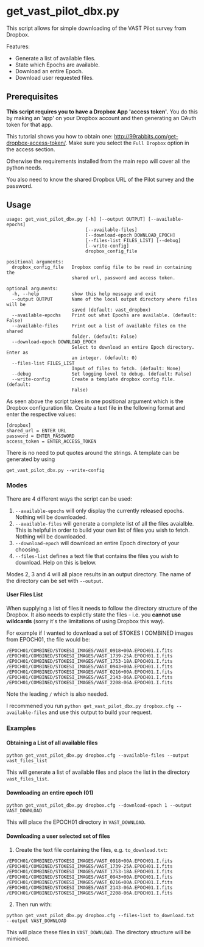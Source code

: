 # get\_vast\_pilot\_dbx.py

This script allows for simple downloading of the VAST Pilot survey from Dropbox.

Features:
* Generate a list of available files.
* State which Epochs are available.
* Download an entire Epoch.
* Download user requested files.

## Prerequisites

**This script requires you to have a Dropbox App 'access token'.** You do this by making an 'app' on your Dropbox account and then generating an OAuth token for that app.

This tutorial shows you how to obtain one: http://99rabbits.com/get-dropbox-access-token/. Make sure you select the `Full Dropbox` option in the access section.

Otherwise the requirements installed from the main repo will cover all the python needs.

You also need to know the shared Dropbox URL of the Pilot survey and the password.

## Usage
```
usage: get_vast_pilot_dbx.py [-h] [--output OUTPUT] [--available-epochs]
                             [--available-files]
                             [--download-epoch DOWNLOAD_EPOCH]
                             [--files-list FILES_LIST] [--debug]
                             [--write-config]
                             dropbox_config_file

positional arguments:
  dropbox_config_file   Dropbox config file to be read in containing the
                        shared url, password and access token.

optional arguments:
  -h, --help            show this help message and exit
  --output OUTPUT       Name of the local output directory where files will be
                        saved (default: vast_dropbox)
  --available-epochs    Print out what Epochs are available. (default: False)
  --available-files     Print out a list of available files on the shared
                        folder. (default: False)
  --download-epoch DOWNLOAD_EPOCH
                        Select to download an entire Epoch directory. Enter as
                        an integer. (default: 0)
  --files-list FILES_LIST
                        Input of files to fetch. (default: None)
  --debug               Set logging level to debug. (default: False)
  --write-config        Create a template dropbox config file. (default:
                        False)
```

As seen above the script takes in one positional argument which is the Dropbox configuration file. Create a text file in the following format and enter the respective values:
```
[dropbox]
shared_url = ENTER_URL
password = ENTER_PASSWORD
access_token = ENTER_ACCESS_TOKEN
```
There is no need to put quotes around the strings. A template can be generated by using 
```
get_vast_pilot_dbx.py --write-config
```

### Modes

There are 4 different ways the script can be used:

1. `--available-epochs` will only display the currently released epochs. Nothing will be downloaded.
2. `--available-files` will generate a complete list of all the files avaialble. This is helpful in order to build your own list of files you wish to fetch. Nothing will be downloaded.
3. `--download-epoch` will download an entire Epoch directory of your choosing.
4. `--files-list` defines a text file that contains the files you wish to download. Help on this is below.

Modes 2, 3 and 4 will all place results in an output directory. The name of the directory can be set with `--output`.

#### User Files List
When supplying a list of files it needs to follow the directory structure of the Dropbox. It also needs to explictly state the files - i.e. you **cannot use wildcards** (sorry it's the limitations of using Dropbox this way).

For example if I wanted to download a set of STOKES I COMBINED images from EPOCH01, the file would be:
```
/EPOCH01/COMBINED/STOKESI_IMAGES/VAST_0918+00A.EPOCH01.I.fits
/EPOCH01/COMBINED/STOKESI_IMAGES/VAST_1739-25A.EPOCH01.I.fits
/EPOCH01/COMBINED/STOKESI_IMAGES/VAST_1753-18A.EPOCH01.I.fits
/EPOCH01/COMBINED/STOKESI_IMAGES/VAST_0943+00A.EPOCH01.I.fits
/EPOCH01/COMBINED/STOKESI_IMAGES/VAST_0216+00A.EPOCH01.I.fits
/EPOCH01/COMBINED/STOKESI_IMAGES/VAST_2143-06A.EPOCH01.I.fits
/EPOCH01/COMBINED/STOKESI_IMAGES/VAST_2208-06A.EPOCH01.I.fits

```
Note the leading `/` which is also needed.

I recommened you run `python get_vast_pilot_dbx.py dropbox.cfg --available-files` and use this output to build your request.

### Examples

#### Obtaining a List of all available files
```
python get_vast_pilot_dbx.py dropbox.cfg --available-files --output vast_files_list
```
This will generate a list of available files and place the list in the directory `vast_files_list`.

#### Downloading an entire epoch (01)

```
python get_vast_pilot_dbx.py dropbox.cfg --download-epoch 1 --output VAST_DOWNLOAD
```
This will place the EPOCH01 directory in `VAST_DOWNLOAD`.

#### Downloading a user selected set of files

1. Create the text file containing the files, e.g. `to_download.txt`:
```
/EPOCH01/COMBINED/STOKESI_IMAGES/VAST_0918+00A.EPOCH01.I.fits
/EPOCH01/COMBINED/STOKESI_IMAGES/VAST_1739-25A.EPOCH01.I.fits
/EPOCH01/COMBINED/STOKESI_IMAGES/VAST_1753-18A.EPOCH01.I.fits
/EPOCH01/COMBINED/STOKESI_IMAGES/VAST_0943+00A.EPOCH01.I.fits
/EPOCH01/COMBINED/STOKESI_IMAGES/VAST_0216+00A.EPOCH01.I.fits
/EPOCH01/COMBINED/STOKESI_IMAGES/VAST_2143-06A.EPOCH01.I.fits
/EPOCH01/COMBINED/STOKESI_IMAGES/VAST_2208-06A.EPOCH01.I.fits

```
2. Then run with:
```
python get_vast_pilot_dbx.py dropbox.cfg --files-list to_download.txt --output VAST_DOWNLOAD
```
This will place these files in `VAST_DOWNLOAD`. The directory structure will be mimiced.


